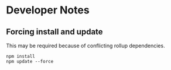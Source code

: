 # Developer Notes

## Forcing install and update

This may be required because of conflicting rollup dependencies.

```
npm install
npm update --force
```
